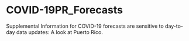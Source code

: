 # COVID-19PR_Forecasts
Supplemental Information for COVID-19 forecasts are sensitive to day-to-day data updates: A look at Puerto Rico. 
